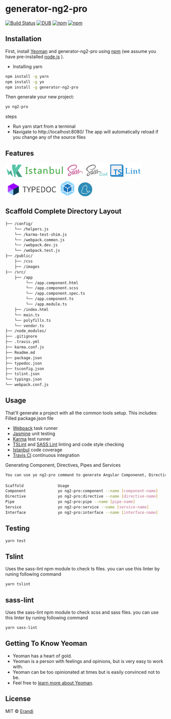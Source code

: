 # generator-ng2-pro 
[![Build Status](https://travis-ci.org/Erandi1234/generator-ng2-pro.svg?branch=master)](https://travis-ci.org/Erandi1234/generator-ng2-pro)
[![DUB](https://img.shields.io/dub/l/vibe-d.svg)](https://opensource.org/licenses/MIT)  [![npm](https://img.shields.io/npm/dm/localeval.svg)]() [![npm](https://img.shields.io/npm/v/npm.svg)]()

## Installation

First, install [Yeoman](http://yeoman.io) and generator-ng2-pro using [npm](https://www.npmjs.com/) (we assume you have pre-installed [node.js](https://nodejs.org/) ).

* Installing yarn 
```bash
npm install -g yarn 
npm install -g yo
npm install -g generator-ng2-pro
```

Then generate your new project:

```bash
yo ng2-pro
```
steps

* Run yarn start from a terminal
* Navigate to http://localhost:8080/ The app will automatically reload if you change any of the source files 

## Features

![img](https://github.com/Erandi1234/generator-ng2-pro/blob/master/assets/karma.png)
![img](https://github.com/Erandi1234/generator-ng2-pro/blob/master/assets/istanbul.png)
![img](https://github.com/Erandi1234/generator-ng2-pro/blob/master/assets/sass.png)
![img](https://github.com/Erandi1234/generator-ng2-pro/blob/master/assets/sass_lint.png)
![img](https://github.com/Erandi1234/generator-ng2-pro/blob/master/assets/ts_lint.png)
![img](https://github.com/Erandi1234/generator-ng2-pro/blob/master/assets/typedoc.png)
![img](https://github.com/Erandi1234/generator-ng2-pro/blob/master/assets/webpack.png)
![img](https://github.com/Erandi1234/generator-ng2-pro/blob/master/assets/yarn.jpg)

## Scaffold Complete Directory Layout
```bash
├── /config/                   
    └── /helpers.js
    └── /karma-test-shim.js
    └── /webpack.common.js
    └── /webpack.dev.js
    └── /webpack.test.js
├── /public/                    
    ├── /css
    ├── /images
├── /src/                       
    ├── /app
         └── /app.component.html
         └── /app.component.scss
         └── /app.component.spec.ts
         └── /app.component.ts
         └── /app.module.ts
    ├── /index.html
    └── main.ts
    └── polyfills.ts
    └── vendor.ts
├── /node_modules/             
├── .gitignore                                    
├── .travis.yml                                     
├── karma.conf.js              
├── Readme.md                
├── package.json                
├── typedoc.json                  
├── tsconfig.json              
├── tslint.json               
└── typings.json                
└── webpack.conf.js 
```
## Usage

That'll generate a project with all the common tools setup. This includes:
Filled package.json file 
* [Webpack](https://webpack.js.org/) task runner
* [Jasmine](https://jasmine.github.io/) unit testing
* [Karma](https://karma-runner.github.io/1.0/index.html) test runner
* [TSLint](https://palantir.github.io/tslint/) and [SASS Lint](https://www.npmjs.com/package/sass-lint) linting and code style checking
* [Istanbul](https://webpack.js.org/) code coverage
* [Travis CI](https://travis-ci.org/) continuous integration

Generating Component, Directives, Pipes and Services
```bash
You can use yo ng2-pro command to generate Angular Componenet, Directives, Pipes and Services

Scaffold               Usage
Component              yo ng2-pro:component --name [component-name]
Directive              yo ng2-pro:directive --name [directive-name]
Pipe                   yo ng2-pro:pipe --name [pipe-name]
Service                yo ng2-pro:service --name [service-name]
Interface              yo ng2-pro:interface --name [interface-name]
```
## Testing
```bash
yarn test
```

## Tslint
Uses the sass-lint npm module to check ts files. you can use this linter by runing following command
```bash
yarn tslint
```

## sass-lint
Uses the sass-lint npm module to check scss and sass files. you can use this linter by runing following command
```bash
yarn sass-lint
```
## Getting To Know Yeoman

 * Yeoman has a heart of gold.
 * Yeoman is a person with feelings and opinions, but is very easy to work with.
 * Yeoman can be too opinionated at times but is easily convinced not to be.
 * Feel free to [learn more about Yeoman](http://yeoman.io/).

## License

MIT © [Erandi](erandipraboda@gmail.com)




